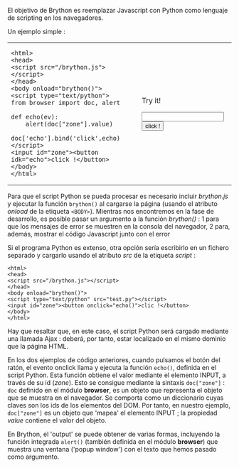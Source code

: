 El objetivo de Brython es reemplazar Javascript con Python como lenguaje de scripting en los navegadores.

Un ejemplo simple :

<table>
<tr>
<td>

    <html>
    <head>
    <script src="/brython.js"></script>
    </head>
    <body onload="brython()">
    <script type="text/python">
    from browser import doc, alert

    def echo(ev):
        alert(doc["zone"].value)
    
    doc['echo'].bind('click',echo)
    </script>
    <input id="zone"><button idk="echo">click !</button>
    </body>
    </html>

</td>
<td>

Try it!

<script type="text/python">
from browser import doc, alert

def echo(ev):
    alert(doc["zone"].value)

doc['echo'].bind('click',echo)
</script>

<input id="zone"><button id="echo">click !</button>

</td>
</tr>
</table>

Para que el script Python se pueda procesar es necesario incluir _brython.js_ y ejecutar la función `brython()` al cargarse la página (usando el atributo _onload_ de la etiqueta `<BODY>`). Mientras nos encontremos en la fase de desarrollo, es posible pasar un argumento a la función _brython()_ : 1 para que los mensajes de error se muestren en la consola del navegador, 2 para, además, mostrar el código Javascript junto con el error

Si el programa Python es extenso, otra opción sería escribirlo en un fichero separado y cargarlo usando el atributo _src_ de la etiqueta _script_ :

    <html>
    <head>
    <script src="/brython.js"></script>
    </head>
    <body onload="brython()">
    <script type="text/python" src="test.py"></script>
    <input id="zone"><button onclick="echo()">clic !</button>
    </body>
    </html>

Hay que resaltar que, en este caso, el script Python será cargado mediante una llamada Ajax : deberá, por tanto, estar localizado en el mismo dominio que la página HTML.

En los dos ejemplos de código anteriores, cuando pulsamos el botón del ratón, el evento onclick llama y ejecuta la función `echo()`, definida en el script Python. Esta función obtiene el valor mediante el elemento INPUT, a través de su id (_zone_). Esto se consigue mediante la sintaxis `doc["zone"]` : `doc` definido en el módulo **browser**, es un objeto que representa el objeto que se muestra en el navegador. Se comporta como un diccionario cuyas claves son los ids de los elementos del DOM. Por tanto, en nuestro ejemplo, `doc["zone"]` es un objeto que 'mapea' el elemento INPUT ; la propiedad _value_ contiene el valor del objeto.

En Brython, el 'output' se puede obtener de varias formas, incluyendo la función integrada `alert()` (también definida en el módulo **browser**) que muestra una ventana ('popup window') con el texto que hemos pasado como argumento.
